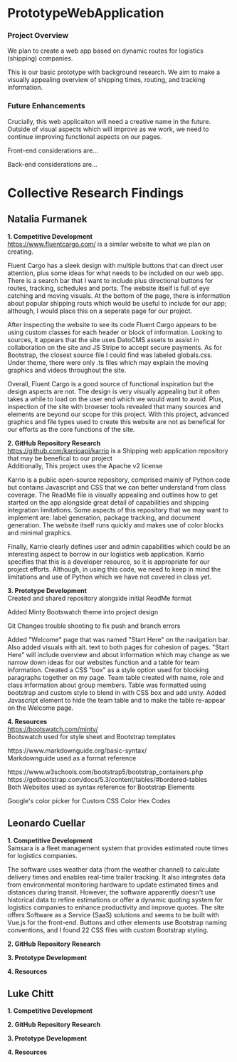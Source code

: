 # PrototypeWebApplication
### Project Overview
We plan to create a web app based on dynamic routes for logistics (shipping) companies. 
<p> This is our basic prototype with background research. We aim to make a visually appealing overview
of shipping times, routing, and tracking information. 
</p>

### Future Enhancements
<p> Crucially, this web applicaiton will need a creative name in the future. Outside of visual aspects which will improve as we work,
we need to continue improving functional aspects on our pages. 
</p>
<p> Front-end considerations are...</p>
<p> Back-end considerations are... </p>

# Collective Research Findings
## Natalia Furmanek 
<strong> 1. Competitive Development </strong>
<br> https://www.fluentcargo.com/ is a similar website to what we plan on creating.</b>
<p> Fluent Cargo has a sleek design with multiple buttons that can direct user attention, plus some ideas for what needs to be included on our web app. There is a search bar that I want to include plus directional buttons for routes, tracking, schedules and ports. The website itself is full of eye catching and moving visuals. At the bottom of the page, there is information about popular shipping routs which would be useful to include for our app; although, I would place this on a seperate page for our project.</p>
<p> After inspecting the website to see its code Fluent Cargo appears to be using custom classes for each header or block of information. Looking to sources, it appears that the site uses DatoCMS assets to assist in collaboration on the site and JS Stripe to accept secure payments. As for Bootstrap, the closest source file I could find was labeled globals.css. Under theme, there were only .ts files which may explain the moving graphics and videos throughout the site. </p>
<p> Overall, Fluent Cargo is a good source of functional inspiration but the design aspects are not. The design is very visually appealing but it often takes a while to load on the user end which we would want to avoid. Plus, inspection of the site with browser tools revealed that many sources and elements are beyond our scope for this project. With this project, advanced graphics and file types used to create this website are not as benefical for our efforts as the core functions of the site.
</p>

<strong> 2. GitHub Repository Research </strong>
<br> https://github.com/karrioapi/karrio is a Shipping web application repository that may be benefical to our project </b>
<br> Additionally, This project uses the Apache v2 license </b> 
<p> Karrio is a public open-source repository, comprised mainly of Python code but contains Javascript and CSS that we can better understand from class coverage.
The ReadMe file is visually appealing and outlines how to get started on the app alongside great detail of capabilities and shipping integration limitations. Some aspects of this repository that we may want to implement are: label generation, package tracking, and document generation. The website itself runs quickly and makes use of color blocks and minimal graphics.</p>
<p> Finally, Karrio clearly defines user and admin capabilities which could be an interesting aspect to borrow in our logistics web application. Karrio specifies that this is a developer resource, so it is appropriate for our project efforts. Although, in using this code, we need to keep in mind the limitations and use of Python which we have not covered in class yet.  
</p>
 
<strong> 3. Prototype Development </strong>
<br> Created and shared repository alongside initial ReadMe format </b> 
<p> Added Minty Bootswatch theme into project design </p>
<p> Git Changes trouble shooting to fix push and branch errors </p>
<p> Added "Welcome" page that was named "Start Here" on the navigation bar. Also added visuals with alt. text to both pages for cohesion of pages. "Start Here" will include overview and about information which may change as we narrow down ideas for our websites function and a table for team information. Created a CSS "box" as a style option used for blocking paragraphs together on my page. Team table created with name, role and class information about group members. Table was formatted using bootstrap and custom style to blend in with CSS box and add unity. Added Javascript element to hide the team table and to make the table re-appear on the Welcome page.
</p>
 
<strong> 4. Resources </strong>
<br> https://bootswatch.com/minty/ </b>
<br> Bootswatch used for style sheet and Bootstrap templates </b>
<p> https://www.markdownguide.org/basic-syntax/ <br>
Markdownguide used as a format reference </b> </p>  
<p> https://www.w3schools.com/bootstrap5/bootstrap_containers.php <br>
https://getbootstrap.com/docs/5.3/content/tables/#bordered-tables </b> <br>
</b> Both Websites used as syntax reference for Bootstrap Elements </b>
</p>
<p> Google's color picker for Custom CSS Color Hex Codes </p>

## Leonardo Cuellar
<strong> 1. Competitive Development </strong>
<br>Samsara is a fleet management system that provides estimated route times for logistics companies.</b> 
<p>The software uses weather data (from the weather channel) to calculate delivery times and enables real-time trailer tracking. It also integrates data from environmental monitoring hardware to update estimated times and distances during transit. However, the software apparently doesn't use historical data to refine estimations or offer a dynamic quoting system for logistics companies to enhance productivity and improve quotes. The site offers Software as a Service (SaaS) solutions and seems to be built with Vue.js for the front-end. Buttons and other elements use Bootstrap naming conventions, and I found 22 CSS files with custom Bootstrap styling.</p>

<strong> 2. GitHub Repository Research </strong>
<br> </b> 

<strong> 3. Prototype Development </strong>
<br> </b> 

<strong> 4. Resources </strong>
<br> </b> 


## Luke Chitt
<strong> 1. Competitive Development </strong>
<br> </b> 

<strong> 2. GitHub Repository Research </strong>
<br> </b> 

<strong> 3. Prototype Development </strong>
<br> </b> 

<strong> 4. Resources </strong>
<br> </b> 
